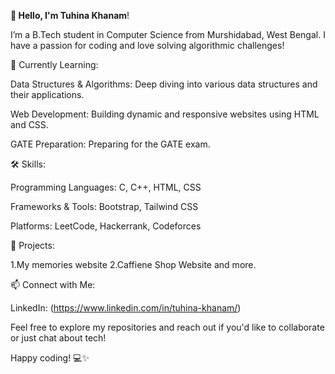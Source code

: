 **👋 Hello, I'm Tuhina Khanam**!

I’m a B.Tech student in Computer Science from Murshidabad, West Bengal. I have a passion for coding and love solving algorithmic challenges!


🌱 Currently Learning:

Data Structures & Algorithms: Deep diving into various data structures and their applications.

Web Development: Building dynamic and responsive websites using HTML and CSS.

GATE Preparation: Preparing for the GATE exam.


🛠️ Skills:

Programming Languages: C, C++, HTML, CSS

Frameworks & Tools: Bootstrap, Tailwind CSS

Platforms: LeetCode, Hackerrank, Codeforces


🚀 Projects:

1.My memories website
2.Caffiene Shop Website and more.


📫 Connect with Me:

LinkedIn: (https://www.linkedin.com/in/tuhina-khanam/)

Feel free to explore my repositories and reach out if you'd like to collaborate or just chat about tech!

Happy coding! 💻✨
